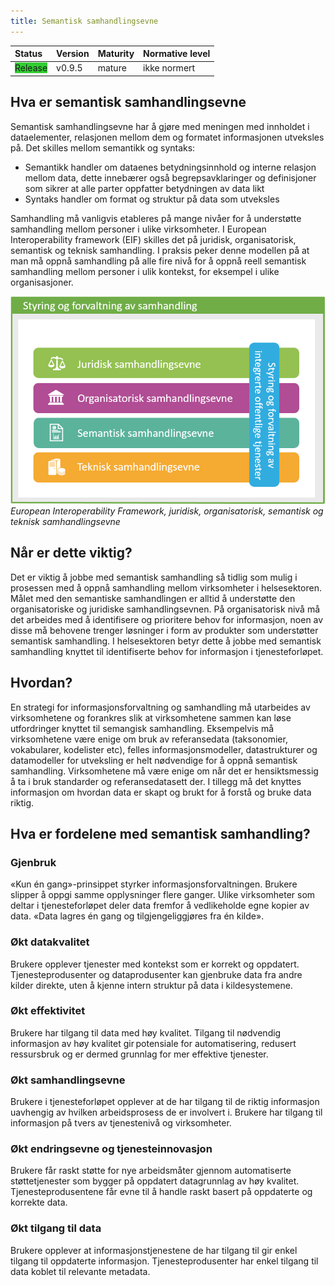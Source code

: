 ```yaml
---
title: Semantisk samhandlingsevne
---
```

| Status | Version | Maturity | Normative level |
|:-------------|:------------------|:------|:-------|
| <span style="background-color:LimeGreen">Release</span> | v0.9.5 | mature | ikke normert |

## Hva er semantisk samhandlingsevne

Semantisk samhandlingsevne har å gjøre med meningen med innholdet i dataelementer, relasjonen mellom dem og formatet informasjonen utveksles på. Det skilles mellom semantikk og syntaks:

* Semantikk handler om dataenes betydningsinnhold og interne relasjon mellom data, dette innebærer også begrepsavklaringer og definisjoner som sikrer at alle parter oppfatter betydningen av data likt
* Syntaks handler om format og struktur på data som utveksles

Samhandling må vanligvis etableres på mange nivåer for å understøtte samhandling mellom personer i ulike virksomheter. I European Interoperability framework (EIF) skilles det på juridisk, organisatorisk, semantisk og teknisk samhandling. I praksis peker denne modellen på at man må oppnå samhandling på alle fire nivå for å oppnå reell semantisk samhandling mellom personer i ulik kontekst, for eksempel i ulike organisasjoner.

![Figur som viser European Interoperability Framework. Illustrasjon.](../img/no-domain-EIF.png)
*European Interoperability Framework, juridisk, organisatorisk, semantisk og teknisk samhandlingsevne*

## Når er dette viktig?

Det er viktig å jobbe med semantisk samhandling så tidlig som mulig i prosessen med å oppnå samhandling mellom virksomheter i helsesektoren. Målet med den semantiske samhandlingen er alltid å understøtte den organisatoriske og juridiske samhandlingsevnen. På organisatorisk nivå må det arbeides med å identifisere og prioritere behov for informasjon, noen av disse må behovene trenger løsninger i form av produkter som understøtter semantisk samhandling. I helsesektoren betyr dette å jobbe med semantisk samhandling knyttet til identifiserte behov for informasjon i tjenesteforløpet.  

## Hvordan?

En strategi for informasjonsforvaltning og samhandling må utarbeides av virksomhetene og forankres slik at virksomhetene sammen kan løse utfordringer knyttet til semangisk samhandling. <!--Ha med en setning om at arbeid med semantisk samhandlingevne må løses i nært samarbeid med sektor, men det er kanskje det som er ment i første setning? eller internt ii virksoheten?--> Eksempelvis må virksomhetene være enige om bruk av referansedata (taksonomier, vokabularer, kodelister etc), felles informasjonsmodeller, datastrukturer og datamodeller for utveksling er helt nødvendige for å oppnå semantisk samhandling. Virksomhetene må være enige om når det er hensiktsmessig å ta i bruk standarder og referansedatasett der. I tillegg må det knyttes informasjon om hvordan data er skapt og brukt for å forstå og bruke data riktig.

## Hva er fordelene med semantisk samhandling?

### Gjenbruk

«Kun én gang»-prinsippet styrker informasjonsforvaltningen.
Brukere slipper å oppgi samme opplysninger flere ganger. Ulike virksomheter som deltar i tjenesteforløpet deler data fremfor å vedlikeholde egne kopier av data. «Data lagres én gang og tilgjengeliggjøres fra én kilde».  

### Økt datakvalitet

Brukere opplever tjenester med kontekst som er korrekt og oppdatert. Tjenesteprodusenter og dataprodusenter kan gjenbruke data fra andre kilder direkte, uten å kjenne intern struktur på data i kildesystemene. <!--Bør det stå noe her eller under Hvordan om felles inforamasjonsmodeller (innhold og kontekst for informasjonen det samhandle som? eller felles kodeverk og terminologi eks Snomed CT  og Loinc? felles format? Passe på at det ikke overlapper med det som er skrevet i andre kapittel-->

### Økt effektivitet

Brukere har tilgang til data med høy kvalitet. Tilgang til nødvendig informasjon av høy kvalitet gir potensiale for automatisering, redusert ressursbruk og er dermed grunnlag for mer effektive tjenester.

### Økt samhandlingsevne

Brukere i tjenesteforløpet opplever at de har tilgang til de riktig informasjon uavhengig av hvilken arbeidsprosess de er involvert i. Brukere har tilgang til informasjon på tvers av tjenestenivå og virksomheter.

### Økt endringsevne og tjenesteinnovasjon

Brukere får raskt støtte for nye arbeidsmåter gjennom automatiserte støttetjenester som bygger på oppdatert datagrunnlag av høy kvalitet. Tjenesteprodusentene får evne til å handle raskt basert på oppdaterte og korrekte data.

### Økt tilgang til data

Brukere opplever at informasjonstjenestene de har tilgang til gir enkel tilgang til oppdaterte informasjon. Tjenesteprodusenter har enkel tilgang til data koblet til relevante metadata.
